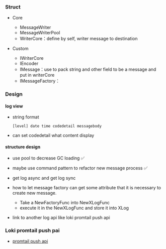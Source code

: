 ### Struct

- Core

  - MessageWriter
  - MessageWriterPool
  - WriterCore：define by self, writer message to destination

- Custom

  - IWriterCore
  - IEncoder
  - IMessage：use to pack string and other field to be a message and put in writerCore
  - IMessageFactory：

### Design

#### log view

- string format

  ```
  [level] date time codedetail messagebody
  ```

- can set codedetail what content display

#### structure design

- use pool to decrease GC loading  ✅

- maybe use command pattern to refactor new message process ✅

- get log async and get log sync 

- how to let message factory can get some attribute that it is necessary to create new message.
  - Take a NewFactoryFunc into NewXLogFunc
  - execute it in the NewXLogFunc and store it into XLog

- link to another log api like loki promtail push api

### Loki promtail push pai

- [promtail push api](https://grafana.com/docs/loki/latest/community/design-documents/2020-02-promtail-push-api/)
